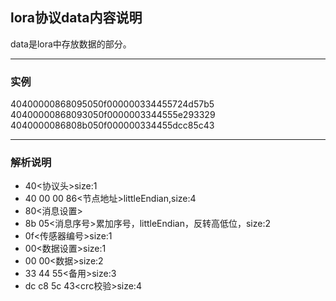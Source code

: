 ## lora协议data内容说明

data是lora中存放数据的部分。

---

### 实例
40400000868095050f000000334455724d57b5  
40400000868093050f0000003344555e293329  
4040000086808b050f000000334455dcc85c43   

---

### 解析说明
- 40<协议头>size:1
- 40 00 00 86<节点地址>littleEndian,size:4
- 80<消息设置>
- 8b 05<消息序号>累加序号，littleEndian，反转高低位，size:2
- 0f<传感器编号>size:1
- 00<数据设置>size:1
- 00 00<数据>size:2
- 33 44 55<备用>size:3
- dc c8 5c 43<crc校验>size:4
